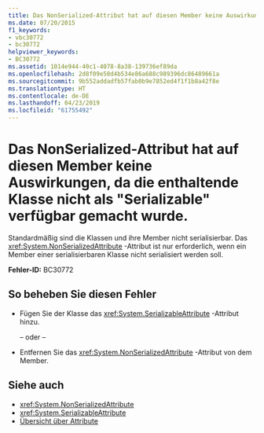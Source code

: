 ```yaml
---
title: Das NonSerialized-Attribut hat auf diesen Member keine Auswirkungen, da die enthaltende Klasse nicht als "Serializable" verfügbar gemacht wurde.
ms.date: 07/20/2015
f1_keywords:
- vbc30772
- bc30772
helpviewer_keywords:
- BC30772
ms.assetid: 1014e944-40c1-4078-8a38-139736ef89da
ms.openlocfilehash: 2d8f09e50d4b534e86a688c989396dc86489661a
ms.sourcegitcommit: 9b552addadfb57fab0b9e7852ed4f1f1b8a42f8e
ms.translationtype: HT
ms.contentlocale: de-DE
ms.lasthandoff: 04/23/2019
ms.locfileid: "61755492"
---
```

# <a name="nonserialized-attribute-will-not-affect-this-member-because-its-containing-class-is-not-exposed-as-serializable"></a>Das NonSerialized-Attribut hat auf diesen Member keine Auswirkungen, da die enthaltende Klasse nicht als "Serializable" verfügbar gemacht wurde.
Standardmäßig sind die Klassen und ihre Member nicht serialisierbar. Das <xref:System.NonSerializedAttribute> -Attribut ist nur erforderlich, wenn ein Member einer serialisierbaren Klasse nicht serialisiert werden soll.  
  
 **Fehler-ID:** BC30772  
  
## <a name="to-correct-this-error"></a>So beheben Sie diesen Fehler  
  
- Fügen Sie der Klasse das <xref:System.SerializableAttribute> -Attribut hinzu.  
  
     – oder –  
  
- Entfernen Sie das <xref:System.NonSerializedAttribute> -Attribut von dem Member.  
  
## <a name="see-also"></a>Siehe auch

- <xref:System.NonSerializedAttribute>
- <xref:System.SerializableAttribute>
- [Übersicht über Attribute](~/docs/visual-basic/programming-guide/concepts/attributes/index.md)
